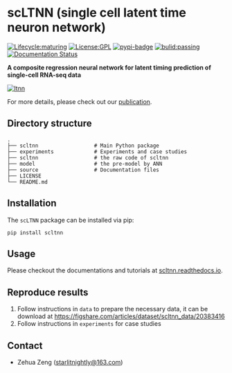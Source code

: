 # scLTNN (single cell latent time neuron network)

[![Lifecycle:maturing](https://img.shields.io/badge/lifecycle-maturing-blue.svg)](https://www.tidyverse.org/lifecycle/#maturing) [![License:GPL](https://img.shields.io/badge/license-GPL-blue)](https://img.shields.io/apm/l/vim-mode) [![pypi-badge](https://img.shields.io/pypi/v/scltnn)](https://pypi.org/project/scltnn) [![bulid:passing](https://img.shields.io/appveyor/build/gruntjs/grunt)](https://img.shields.io/appveyor/build/gruntjs/grunt) [![Documentation Status](https://readthedocs.org/projects/scltnn/badge/?version=latest)](https://scltnn.readthedocs.io/en/latest/?badge=latest)

**A composite regression neural network for latent timing prediction of single-cell RNA-seq data**

[![ltnn](ltnn.png)](ltnn.png)

For more details, please check out our [publication]().

## Directory structure

````
.
├── scltnn                  # Main Python package
├── experiments             # Experiments and case studies
├── scltnn                  # the raw code of scltnn
├── model                   # the pre-model by ANN
├── source                  # Documentation files
├── LICENSE
└── README.md
````

## Installation

The `scLTNN` package can be installed via pip: 

```
pip install scltnn
```

## Usage

Please checkout the documentations and tutorials at [scltnn.readthedocs.io](https://scltnn.readthedocs.io/en/latest/index.html).

## Reproduce results

1. Follow instructions in `data` to prepare the necessary data, it can be download at https://figshare.com/articles/dataset/scltnn_data/20383416
2. Follow instructions in `experiments` for case studies

## Contact

- Zehua Zeng ([starlitnightly@163.com](mailto:starlitnightly@163.com))


